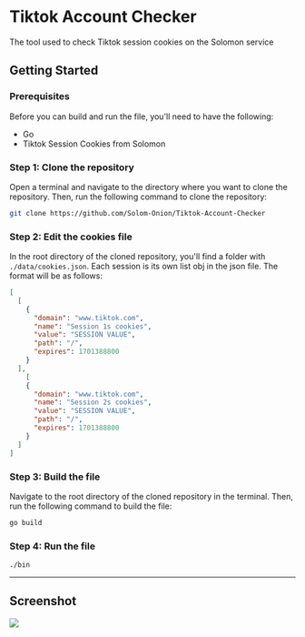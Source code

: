 # Tiktok Account Checker
The tool used to check Tiktok session cookies on the Solomon service

## Getting Started
### Prerequisites
Before you can build and run the file, you'll need to have the following:
- Go
- Tiktok Session Cookies from Solomon
### Step 1: Clone the repository
Open a terminal and navigate to the directory where you want to clone the repository. Then, run the following command to clone the repository:
```bash
git clone https://github.com/Solom-Onion/Tiktok-Account-Checker
```
### Step 2: Edit the cookies file
In the root directory of the cloned repository, you'll find a folder with `./data/cookies.json`.
Each session is its own list obj in the json file.
The format will be as follows:
```json
[
  [
    {
      "domain": "www.tiktok.com",
      "name": "Session 1s cookies",
      "value": "SESSION VALUE",
      "path": "/",
      "expires": 1701388800
    }
  ],
    [
    {
      "domain": "www.tiktok.com",
      "name": "Session 2s cookies",
      "value": "SESSION VALUE",
      "path": "/",
      "expires": 1701388800
    }
  ]
]
```
### Step 3: Build the file
Navigate to the root directory of the cloned repository in the terminal. Then, run the following command to build the file:
```bash
go build
```
### Step 4: Run the file
```
./bin
```
_______________

## Screenshot
<img src="https://files.catbox.moe/t797im.png">
